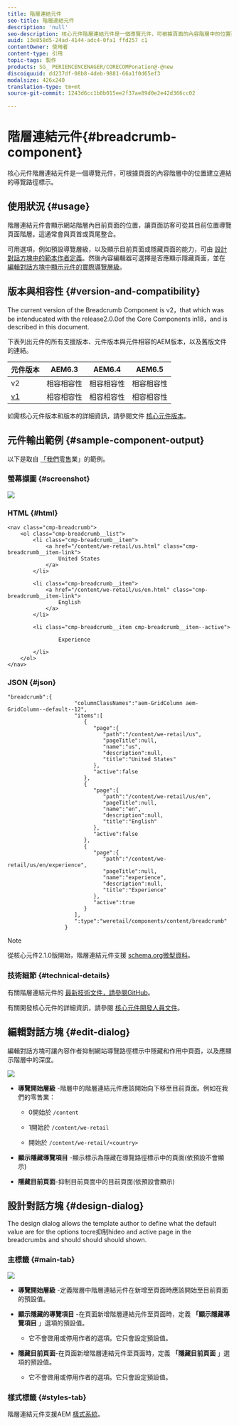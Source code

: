 ```yaml
---
title: 階層連結元件
seo-title: 階層連結元件
description: 'null'
seo-description: 核心元件階層連結元件是一個導覽元件，可根據頁面的內容階層中的位置建立連結的導覽路徑標示。
uuid: 13e858d5-24ad-4144-adc4-0fa1 ffd257 c1
contentOwner: 使用者
content-type: 引用
topic-tags: 製作
products: SG_ PERIENCENCENAGER/CORECOMPonation@-@new
discoiquuid: dd237df-08b8-4deb-9881-66a1f0d65ef3
modalsize: 426x240
translation-type: tm+mt
source-git-commit: 1243d6cc1b0b015ee2f37ae89d0e2e42d366cc02

---
```



# 階層連結元件{#breadcrumb-component}

核心元件階層連結元件是一個導覽元件，可根據頁面的內容階層中的位置建立連結的導覽路徑標示。

## 使用狀況 {#usage}

階層連結元件會顯示網站階層內目前頁面的位置，讓頁面訪客可從其目前位置導覽頁面階層。這通常會與頁首或頁尾整合。

可用選項，例如預設導覽層級，以及顯示目前頁面或隱藏頁面的能力，可由 [設計對話方塊中的範本作者定義](#design-dialog)。然後內容編輯器可選擇是否應顯示隱藏頁面，並在 [編輯對話方塊中顯示元件的實際導覽層級](#edit-dialog)。

## 版本與相容性 {#version-and-compatibility}

The current version of the Breadcrumb Component is v2，that which was be intenducated with the release2.0.0of the Core Components in18，and is described in this document.

下表列出元件的所有支援版本、元件版本與元件相容的AEM版本，以及舊版文件的連結。

| 元件版本 | AEM6.3 | AEM6.4 | AEM6.5 |
|--- |--- |--- |--- |
| v2 | 相容相容性 | 相容相容性 | 相容相容性 |
| [v1](breadcrumb-v1.md) | 相容相容性 | 相容相容性 | 相容相容性 |

如需核心元件版本和版本的詳細資訊，請參閱文件 [核心元件版本](versions.md)。

## 元件輸出範例 {#sample-component-output}

以下是取自 [「我們零售](https://helpx.adobe.com/experience-manager/6-5/sites/developing/using/we-retail.html)業」的範例。

### 螢幕擷圖 {#screenshot}

![](assets/chlimage_1.png)

### HTML {#html}

```
<nav class="cmp-breadcrumb">
    <ol class="cmp-breadcrumb__list">
        <li class="cmp-breadcrumb__item">
            <a href="/content/we-retail/us.html" class="cmp-breadcrumb__item-link">
                United States
            </a>
        </li>
    
        <li class="cmp-breadcrumb__item">
            <a href="/content/we-retail/us/en.html" class="cmp-breadcrumb__item-link">
                English
            </a>
        </li>
    
        <li class="cmp-breadcrumb__item cmp-breadcrumb__item--active">
            
                Experience
            
        </li>
    </ol>
</nav>
```

### JSON {#json}

```
"breadcrumb":{  
                     "columnClassNames":"aem-GridColumn aem-GridColumn--default--12",
                     "items":[  
                        {  
                           "page":{  
                              "path":"/content/we-retail/us",
                              "pageTitle":null,
                              "name":"us",
                              "description":null,
                              "title":"United States"
                           },
                           "active":false
                        },
                        {  
                           "page":{  
                              "path":"/content/we-retail/us/en",
                              "pageTitle":null,
                              "name":"en",
                              "description":null,
                              "title":"English"
                           },
                           "active":false
                        },
                        {  
                           "page":{  
                              "path":"/content/we-retail/us/en/experience",
                              "pageTitle":null,
                              "name":"experience",
                              "description":null,
                              "title":"Experience"
                           },
                           "active":true
                        }
                     ],
                     ":type":"weretail/components/content/breadcrumb"
                  }
```

>[!NOTE]
>
>從核心元件2.1.0版開始，階層連結元件支援 [schema.org微型資料](https://schema.org/BreadcrumbList)。

### 技術細節 {#technical-details}

有關階層連結元件的 [最新技術文件，請參閱GitHub](https://github.com/adobe/aem-core-wcm-components/blob/master/content/src/content/jcr_root/apps/core/wcm/components/breadcrumb/v2/breadcrumb)。

有關開發核心元件的詳細資訊，請參閱 [核心元件開發人員文件](developing.md)。

## 編輯對話方塊 {#edit-dialog}

編輯對話方塊可讓內容作者抑制網站導覽路徑標示中隱藏和作用中頁面，以及應顯示階層中的深度。

![](assets/screen_shot_2018-01-12at124250.png)

* **導覽開始層級** -階層中的階層連結元件應該開始向下移至目前頁面。例如在我們的零售業：

   * 0開始於 `/content`

   * 1開始於 `/content/we-retail`
   * 開始於 `/content/we-retail/<country>`

* **顯示隱藏導覽項目** -顯示標示為隱藏在導覽路徑標示中的頁面(依預設不會顯示)
* **隱藏目前頁面**-抑制目前頁面中的目前頁面(依預設會顯示)

## 設計對話方塊 {#design-dialog}

The design dialog allows the template author to define what the default value are for the options tocre抑制hideo and active page in the breadcrumbs and should should should shown.

### 主標籤 {#main-tab}

![](assets/screen_shot_2018-01-12at124437.png)

* **導覽開始層級** -定義階層中階層連結元件在新增至頁面時應該開始至目前頁面的預設值。
* **顯示隱藏的導覽項目** -在頁面新增階層連結元件至頁面時，定義 **「顯示隱藏導覽項目** 」選項的預設值。

   * 它不會啓用或停用作者的選項。它只會設定預設值。

* **隱藏目前頁面**-在頁面新增階層連結元件至頁面時，定義 **「隱藏目前頁面** 」選項的預設值。

   * 它不會啓用或停用作者的選項。它只會設定預設值。

### 樣式標籤 {#styles-tab}

階層連結元件支援AEM [樣式系統](authoring.md#component-styling)。